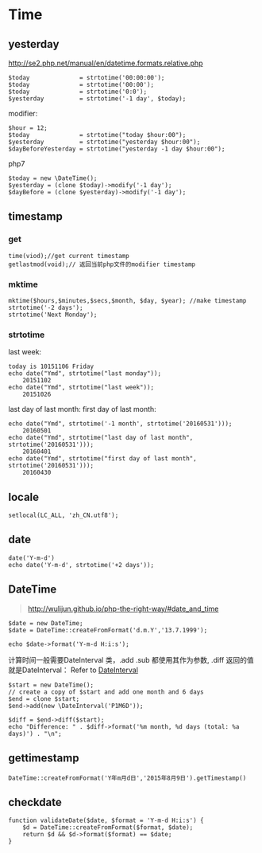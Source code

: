
# Time

## yesterday
http://se2.php.net/manual/en/datetime.formats.relative.php

    $today              = strtotime('00:00:00');
    $today              = strtotime('00:00');
    $today              = strtotime('0:0');
    $yesterday          = strtotime('-1 day', $today);

modifier:

    $hour = 12;
    $today              = strtotime("today $hour:00");
    $yesterday          = strtotime("yesterday $hour:00");
    $dayBeforeYesterday = strtotime("yesterday -1 day $hour:00");

php7

    $today = new \DateTime();
    $yesterday = (clone $today)->modify('-1 day');
    $dayBefore = (clone $yesterday)->modify('-1 day');

## timestamp

### get

	time(viod);//get current timestamp
	getlastmod(void);// 返回当前php文件的modifier timestamp

### mktime

	mktime($hours,$minutes,$secs,$month, $day, $year); //make timestamp
	strtotime('-2 days');
	strtotime('Next Monday');

### strtotime
last week:

	today is 10151106 Friday
	echo date("Ymd", strtotime("last monday"));
		20151102
	echo date("Ymd", strtotime("last week"));
		20151026

last day of last month:
first day of last month:

	echo date("Ymd", strtotime('-1 month', strtotime('20160531')));
		20160501
	echo date("Ymd", strtotime("last day of last month", strtotime('20160531')));
		20160401
	echo date("Ymd", strtotime("first day of last month", strtotime('20160531')));
		20160430

## locale

	setlocal(LC_ALL, 'zh_CN.utf8');

## date

	date('Y-m-d')
	echo date('Y-m-d', strtotime('+2 days'));

## DateTime
> http://wulijun.github.io/php-the-right-way/#date_and_time

	$date = new DateTime;
	$date = DateTime::createFromFormat('d.m.Y','13.7.1999');

	echo $date->format('Y-m-d H:i:s');

计算时间一般需要DateInterval 类，.add .sub 都使用其作为参数, .diff 返回的值就是DateInterval：
Refer to [DateInterval](http://jp2.php.net/manual/zh/dateinterval.construct.php)

	$start = new DateTime();
	// create a copy of $start and add one month and 6 days
	$end = clone $start;
	$end->add(new \DateInterval('P1M6D'));

	$diff = $end->diff($start);
	echo "Difference: " . $diff->format('%m month, %d days (total: %a days)') . "\n";

## gettimestamp

	DateTime::createFromFormat('Y年m月d日','2015年8月9日').getTimestamp()

## checkdate

	function validateDate($date, $format = 'Y-m-d H:i:s') {
		$d = DateTime::createFromFormat($format, $date);
		return $d && $d->format($format) == $date;
	}
